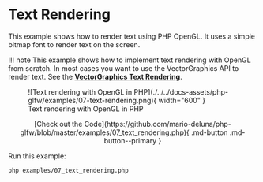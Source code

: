 # Text Rendering

This example shows how to render text using PHP OpenGL. It uses a simple bitmap font to render text on the screen.

!!! note
    This example shows how to implement text rendering with OpenGL from scratch. In most cases you want to use the 
    VectorGraphics API to render text. See the [**VectorGraphics Text Rendering**](./../../user-guide/vector-graphics/text.md).

<figure markdown>
  ![Text rendering with OpenGL in PHP](./../../docs-assets/php-glfw/examples/07-text-rendering.png){ width="600" }
  <figcaption>Text rendering with OpenGL in PHP</figcaption>
</figure>

<div style="text-align: center;" markdown>
[Check out the Code](https://github.com/mario-deluna/php-glfw/blob/master/examples/07_text_rendering.php){ .md-button .md-button--primary }
</div>

Run this example:

```
php examples/07_text_rendering.php
```

